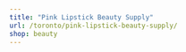 ```yaml
---
title: "Pink Lipstick Beauty Supply"
url: /toronto/pink-lipstick-beauty-supply/
shop: beauty
---
```

